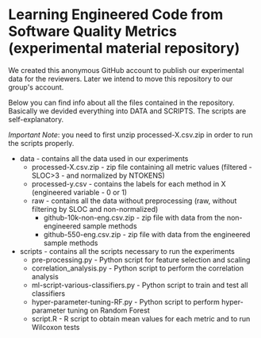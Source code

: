 # Learning Engineered Code from Software Quality Metrics (experimental material repository)

We created this anonymous GitHub account to publish our experimental data for the reviewers. Later we intend to move this repository to our group's account.

Below you can find info about all the files contained in the repository. Basically we devided everything into DATA and SCRIPTS. The scripts are self-explanatory. 

*Important Note*: you need to first unzip processed-X.csv.zip in order to run the scripts properly.

+ data - contains all the data used in our experiments
    - processed-X.csv.zip - zip file containing all metric values (filtered - SLOC>3 - and normalized by NTOKENS)
    - processed-y.csv - contains the labels for each method in X (engineered variable - 0 or 1)
    - raw - contains all the data without preprocessing (raw, without filtering by SLOC and non-normalized)
        * github-10k-non-eng.csv.zip - zip file with data from the non-engineered sample methods
        * github-550-eng.csv.zip - zip file with data from the engineered sample methods
+ scripts - contains all the scripts necessary to run the experiments
    - pre-processing.py - Python script for feature selection and scaling
    - correlation_analysis.py - Python script to perform the correlation analysis
    - ml-script-various-classifiers.py - Python script to train and test all classifiers
    - hyper-parameter-tuning-RF.py - Python script to perform hyper-parameter tuning on Random Forest
    - script.R - R script to obtain mean values for each metric and to run Wilcoxon tests


